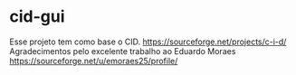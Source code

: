 # cid-gui
Esse projeto tem como base o CID. https://sourceforge.net/projects/c-i-d/
Agradecimentos pelo excelente trabalho ao Eduardo Moraes https://sourceforge.net/u/emoraes25/profile/